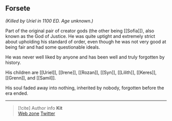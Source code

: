 ## Forsete 

*(Killed by Uriel in 1100 ED. Age unknown.)*

Part of the original pair of creator gods (the other being [[Sofia]]), also known as the God of Justice. He was quite uptight and extremely strict about upholding his standard of order, even though he was not very good at being fair and had some questionable ideals. 

He was never well liked by anyone and has been well and truly forgotten by history. 

His children are [[Uriel]], [[Irene]], [[Rozan]], [[Syn]], [[Lilith]], [[Keres]], [[Grenn]], and [[Samil]].

His soul faded away into nothing, inherited by nobody, forgotten before the era ended.

-----
> [!cite] Author info
> **Kit**\
> [Web zone](https://kitabe.link) [Twitter](https://twitter.com/Kerosyn_)
